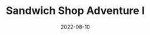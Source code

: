 ---
title: Sandwich Shop Adventure I
description: The following is a table of data for a choose-your-own-adventure book set in a sandwich shop. ...
date: 2022-08-10
order: 999
tags: 
- wrong
layout: layouts/game.njk
prompt: The following is a table of data for a choose-your-own-adventure book set in a sandwich shop. Each row represents one page, and the book is between twenty and thirty pages long. Each page has a maximum of three choices. Each choice either leads to another page or ends the book by winning or losing. In the book there are different locations, characters to meet and things to find. Choices can involve examining things in more detail, navigating the shop, interacting with items in the shop or talking to characters. Two pages should not have very similar page text. There is at least one way to win.
raw_output: '|1|Start|You are in a sandwich shop. You can see a sandwich on the counter.|Examine sandwich|2|Examine counter|3|Leave shop|4|^
|2|Examining the sandwich|The sandwich is a BLT.|Take sandwich|5|Leave sandwich|6|^
|3|Examining the counter|The counter is made of wood.|Talk to sandwich shop employee|7|Leave shop|4|^
|4|Leaving the sandwich shop|You are now outside the sandwich shop.|Walk to the left|8|Walk to the right|9|^
|5|Taking the sandwich|You are now eating the sandwich.|Continue eating sandwich|10|^
|6|Leaving the sandwich|The sandwich is now gone.|Walk to the left|8|^
|7|Talking to the sandwich shop employee|The sandwich shop employee is a woman.|Ask about the sandwich|11|Ask about the counter|12|Leave shop|4|^
|8|Walking to the left|You are now in the park.|Walk to the playground|13|^
|9|Walking to the right|You are now in the library.|Check out a book|14|^
|10|Eating the sandwich|You are now full.|Walk to the left|8|^
|11|Asking about the sandwich|The sandwich is a BLT.|Take sandwich|5|Leave sandwich|6|^
|12|Asking about the counter|The counter is made of wood.|Ask about the sandwich|11|Leave shop|4|^
|13|Walking to the playground|You are now at the playground.|Climb on the monkey bars|15|^
|14|Checking out a book|You are now holding a book.|Read the book|16|^
|15|Climbing on the monkey bars|You are now on the monkey bars.|Climb down|17|^
|16|Reading the book|You are now reading the book.|Continue reading|18|^
|17|Climbing down|You are now on the ground.|Walk to the left|8|^
|18|Continuing to read|You are now finished reading the book.|Walk to the right|9|^'
---